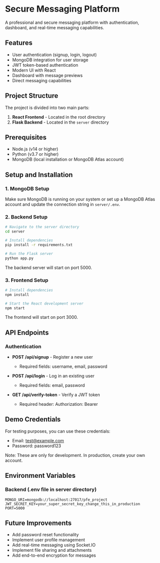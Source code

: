 # Secure Messaging Platform

A professional and secure messaging platform with authentication, dashboard, and real-time messaging capabilities.

## Features

- User authentication (signup, login, logout)
- MongoDB integration for user storage
- JWT token-based authentication
- Modern UI with React
- Dashboard with message previews
- Direct messaging capabilities

## Project Structure

The project is divided into two main parts:

1. **React Frontend** - Located in the root directory
2. **Flask Backend** - Located in the `server` directory

## Prerequisites

- Node.js (v14 or higher)
- Python (v3.7 or higher)
- MongoDB (local installation or MongoDB Atlas account)

## Setup and Installation

### 1. MongoDB Setup

Make sure MongoDB is running on your system or set up a MongoDB Atlas account and update the connection string in `server/.env`.

### 2. Backend Setup

```bash
# Navigate to the server directory
cd server

# Install dependencies
pip install -r requirements.txt

# Run the Flask server
python app.py
```

The backend server will start on port 5000.

### 3. Frontend Setup

```bash
# Install dependencies
npm install

# Start the React development server
npm start
```

The frontend will start on port 3000.

## API Endpoints

### Authentication

- **POST /api/signup** - Register a new user
  - Required fields: username, email, password
  
- **POST /api/login** - Log in an existing user
  - Required fields: email, password
  
- **GET /api/verify-token** - Verify a JWT token
  - Required header: Authorization: Bearer <token>

## Demo Credentials

For testing purposes, you can use these credentials:

- Email: test@example.com
- Password: password123

Note: These are only for development. In production, create your own account.

## Environment Variables

### Backend (.env file in server directory)

```
MONGO_URI=mongodb://localhost:27017/pfe_project
JWT_SECRET_KEY=your_super_secret_key_change_this_in_production
PORT=5000
```

## Future Improvements

- Add password reset functionality
- Implement user profile management
- Add real-time messaging using Socket.IO
- Implement file sharing and attachments
- Add end-to-end encryption for messages
